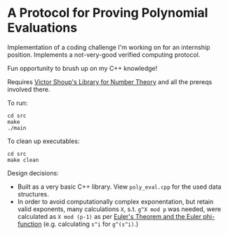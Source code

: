 # A Protocol for Proving Polynomial Evaluations

Implementation of a coding challenge I'm working on for an internship position.
Implements a not-very-good verified computing protocol.

Fun opportunity to brush up on my C++ knowledge! 

Requires [Victor Shoup's Library for Number Theory](https://www.shoup.net/ntl/)
and all the prereqs involved there.

To run:
```
cd src
make
./main
```

To clean up executables:
```
cd src
make clean
```

Design decisions:
- Built as a very basic C++ library. View `poly_eval.cpp` for the used data
  structures.
- In order to avoid computationally complex exponentation, but retain valid
  exponents, many calculations `X`, s.t. `g^X mod p` was needed, were
  calculated as `X mod (p-1)` as per [Euler's Theorem and the Euler
  phi-function](https://math.stackexchange.com/questions/491576/simplifying-large-exponents-in-modular-arithmetic-like-1007-in-41007-pmod)
  (e.g. calculating `s^i` for `g^(s^i)`.)
